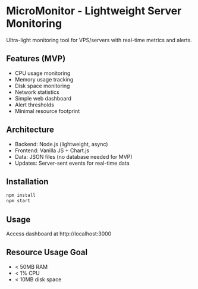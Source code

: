 # MicroMonitor - Lightweight Server Monitoring

Ultra-light monitoring tool for VPS/servers with real-time metrics and alerts.

## Features (MVP)
- CPU usage monitoring
- Memory usage tracking
- Disk space monitoring
- Network statistics
- Simple web dashboard
- Alert thresholds
- Minimal resource footprint

## Architecture
- Backend: Node.js (lightweight, async)
- Frontend: Vanilla JS + Chart.js
- Data: JSON files (no database needed for MVP)
- Updates: Server-sent events for real-time data

## Installation
```bash
npm install
npm start
```

## Usage
Access dashboard at http://localhost:3000

## Resource Usage Goal
- < 50MB RAM
- < 1% CPU
- < 10MB disk space